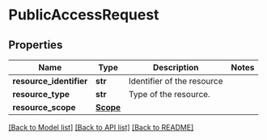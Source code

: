 # PublicAccessRequest

## Properties
Name | Type | Description | Notes
------------ | ------------- | ------------- | -------------
**resource_identifier** | **str** | Identifier of the resource | 
**resource_type** | **str** | Type of the resource. | 
**resource_scope** | [**Scope**](Scope.md) |  | 

[[Back to Model list]](../README.md#documentation-for-models) [[Back to API list]](../README.md#documentation-for-api-endpoints) [[Back to README]](../README.md)

